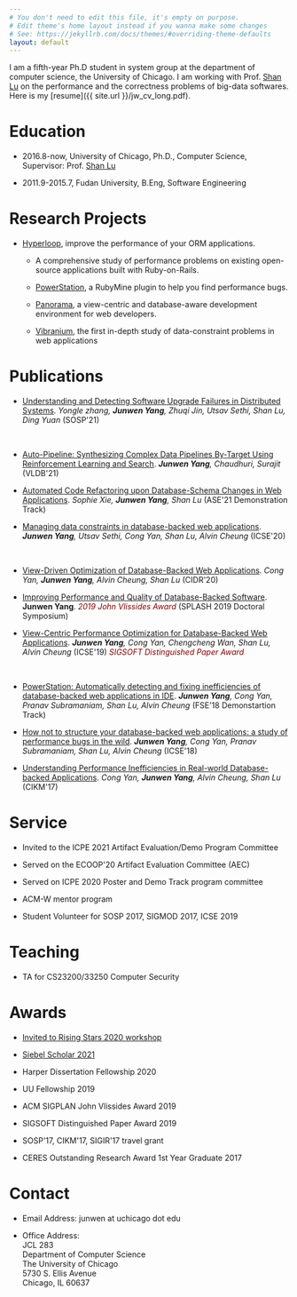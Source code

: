 ```yaml
---
# You don't need to edit this file, it's empty on purpose.
# Edit theme's home layout instead if you wanna make some changes
# See: https://jekyllrb.com/docs/themes/#overriding-theme-defaults
layout: default 
---
```



I am a fifth-year Ph.D student in system group at the department of computer science, the University of Chicago. I am working with Prof. [Shan Lu](http://people.cs.uchicago.edu/~shanlu) on the performance and the correctness problems of
big-data softwares. Here is my [resume]({{ site.url }}/jw_cv_long.pdf).

# Education
- 2016.8-now, University of Chicago, Ph.D., Computer Science, Supervisor: Prof. [Shan Lu](http://people.cs.uchicago.edu/~shanlu)

- 2011.9-2015.7, Fudan University, B.Eng, Software Engineering

# Research Projects

- [Hyperloop](http://hyperloop.cs.uchicago.edu), improve the performance of your ORM applications.

   - A comprehensive study of performance problems on existing open-source applications built with Ruby-on-Rails.
   
   - [PowerStation](http://hyperloop.cs.uchicago.edu/powerstation), a RubyMine plugin to help you find performance bugs.
   
   - [Panorama](https://hyperloop-rails.github.io/panorama/), a view-centric and database-aware development environment for web developers.
   
   - [Vibranium](https://hyperloop-rails.github.io/vibranium/), the first in-depth study of data-constraint problems in web applications
   
<!-- @article{yangauto,
  title={Auto-Pipeline: Synthesizing Complex Data Pipelines By-Target Using Reinforcement Learning and Search},
  author={Yang, Junwen and He, Yeye and Chaudhuri, Surajit},
  year={2021},
  publisher={VLDB Endowment}
}

@inproceedings{yangsosp,
  title={Understanding and Detecting Software Upgrade Failures in Distributed Systems},
  author={Zhang, Yongle and Yang, Junwen and Jin, Zhuqi and Sethi, Utsav and Lu Shan and Yuan, Ding},
  booktitle={Proceedings of the 2013 9th Joint Meeting on Foundations of Software Engineering},
  pages={125--135},
  year={2013}
} -->
# Publications

- [Understanding and Detecting Software Upgrade Failures in Distributed Systems](#). *Yongle zhang, **Junwen Yang**, Zhuqi Jin, Utsav Sethi, Shan Lu, Ding Yuan* (SOSP'21)

<span style="max-width:30px"> 
          <img src="red.jpg" alt="" style="max-width:80px"> <img src="green.jpg" alt="" style="max-width:80px">
</span>  

- [Auto-Pipeline: Synthesizing Complex Data Pipelines By-Target Using Reinforcement Learning and Search](#). ***Junwen Yang**, Chaudhuri, Surajit* (VLDB'21)

- [Automated Code Refactoring upon Database-Schema Changes in Web Applications](#). *Sophie Xie, **Junwen Yang**, Shan Lu* (ASE'21 Demonstration Track)

- [Managing data constraints in database-backed web applications](https://hyperloop-rails.github.io/278.pdf). ***Junwen Yang**, Utsav Sethi, Cong Yan, Shan Lu, Alvin Cheung* (ICSE'20)

<span style="max-width:30px"> 
          <img src="red.jpg" alt="" style="max-width:80px"> <img src="green.jpg" alt="" style="max-width:80px">
</span>  

- [View-Driven Optimization of Database-Backed Web Applications](https://homes.cs.washington.edu/~congy/view-driven.pdf). *Cong Yan, **Junwen Yang**, Alvin Cheung, Shan Lu* (CIDR'20)

- [Improving Performance and Quality of Database-Backed Software](./research_plan_splash_syposium.pdf). **Junwen Yang**.  <i class='fas fa-medal' style='font-size:24px;color:red'></i> <font color="maroon"><i>2019 John Vlissides Award</i></font>   (SPLASH 2019 Doctoral Symposium)

- [View-Centric Performance Optimization for Database-Backed Web Applications](#). ***Junwen Yang**, Cong Yan, Chengcheng Wan, Shan Lu, Alvin Cheung* (ICSE'19)  <i class='fas fa-medal' style='font-size:24px;color:red'></i> <font color="maroon"><i>SIGSOFT Distinguished Paper Award</i></font>

<span style="max-width:30px"> 
          <img src="red.jpg" alt="" style="max-width:80px"> <img src="green.jpg" alt="" style="max-width:80px">
</span>  

- [PowerStation: Automatically detecting and fixing inefficiencies of database-backed web applications in IDE](https://hyperloop-rails.github.io/powerstation.
). ***Junwen Yang**, Cong Yan, Pranav Subramaniam, Shan Lu, Alvin Cheung* (FSE'18 Demonstartion Track)

- [How not to structure your database-backed web applications: a study of performance bugs in the wild](https://hyperloop-rails.github.io/220-HowNotStructure.pdf). ***Junwen Yang**, Cong Yan, Pranav Subramaniam, Shan Lu, Alvin Cheung* (ICSE'18)
   
- [Understanding Performance Inefficiencies in Real-world Database-backed Applications](https://hyperloop-rails.github.io/study_db.pdf). *Cong Yan, **Junwen Yang**, Alvin Cheung, Shan Lu* (CIKM'17)


# Service

- Invited to  the ICPE 2021 Artifact Evaluation/Demo Program Committee 

- Served on the ECOOP'20 Artifact Evaluation Committee (AEC)

- Served on ICPE 2020 Poster and Demo Track program committee

- ACM-W mentor program

- Student Volunteer for SOSP 2017, SIGMOD 2017, ICSE 2019

# Teaching

- TA for CS23200/33250 Computer Security

# Awards

- [Invited to Rising Stars 2020 workshop](https://eecs.berkeley.edu/rising-stars-2020/)

- [Siebel Scholar 2021](https://www.siebelscholars.com/scholar-profile/1992/) 

- Harper Dissertation Fellowship 2020

- UU Fellowship 2019

- ACM SIGPLAN John Vlissides Award 2019

- SIGSOFT Distinguished Paper Award 2019

- SOSP'17, CIKM'17, SIGIR'17 travel grant

- CERES Outstanding Research Award 1st Year Graduate 2017

# Contact

- Email Address: junwen at uchicago dot edu

- Office Address: <br/>
   JCL 283 <br/>
   Department of Computer Science <br/>
   The University of Chicago <br/>
   5730 S. Ellis Avenue <br/>
   Chicago, IL 60637 <br/>

